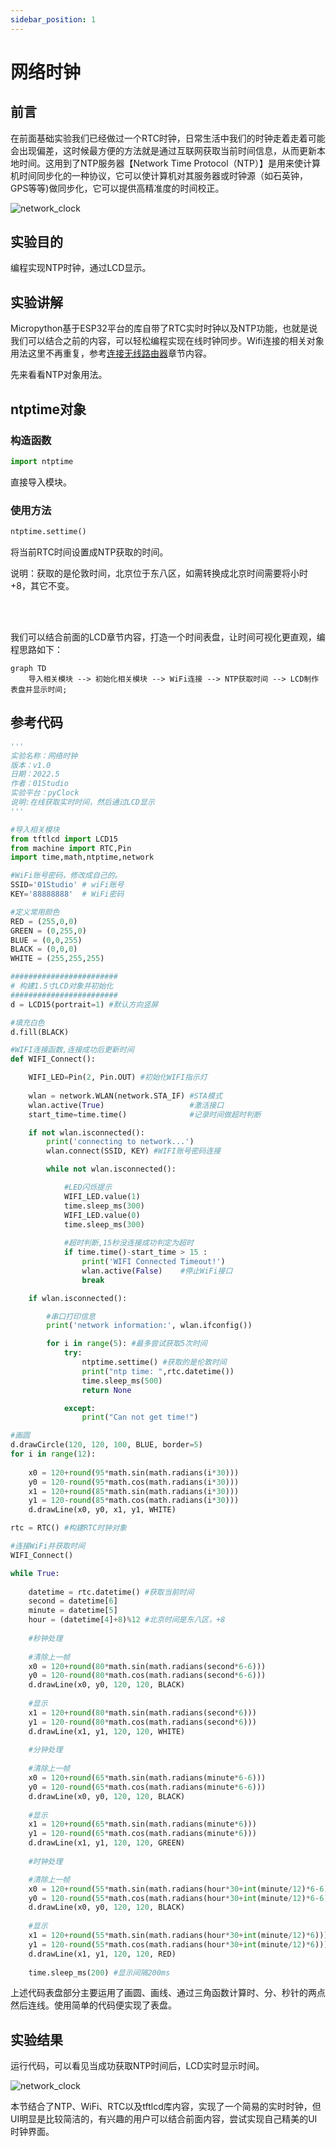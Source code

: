 ```yaml
---
sidebar_position: 1
---
```


# 网络时钟

## 前言

在前面基础实验我们已经做过一个RTC时钟，日常生活中我们的时钟走着走着可能会出现偏差，这时候最方便的方法就是通过互联网获取当前时间信息，从而更新本地时间。这用到了NTP服务器【Network Time Protocol（NTP）】是用来使计算机时间同步化的一种协议，它可以使计算机对其服务器或时钟源（如石英钟，GPS等等)做同步化，它可以提供高精准度的时间校正。

![network_clock](./img/network_clock/network_clock1.png)

## 实验目的

编程实现NTP时钟，通过LCD显示。

## 实验讲解

Micropython基于ESP32平台的库自带了RTC实时时钟以及NTP功能，也就是说我们可以结合之前的内容，可以轻松编程实现在线时钟同步。Wifi连接的相关对象用法这里不再重复，参考[连接无线路由器](../network/connect_wifi.md)章节内容。

先来看看NTP对象用法。

## ntptime对象

### 构造函数
```python
import ntptime
```
直接导入模块。

### 使用方法
```python
ntptime.settime()
```
将当前RTC时间设置成NTP获取的时间。

说明：获取的是伦敦时间，北京位于东八区，如需转换成北京时间需要将小时+8，其它不变。

<br></br>

我们可以结合前面的LCD章节内容，打造一个时间表盘，让时间可视化更直观，编程思路如下：


```mermaid
graph TD
    导入相关模块 --> 初始化相关模块 --> WiFi连接 --> NTP获取时间 --> LCD制作表盘并显示时间;
```

## 参考代码

```python
'''
实验名称：网络时钟
版本：v1.0
日期：2022.5
作者：01Studio
实验平台：pyClock
说明:在线获取实时时间，然后通过LCD显示
'''

#导入相关模块
from tftlcd import LCD15
from machine import RTC,Pin
import time,math,ntptime,network

#WiFi账号密码，修改成自己的。
SSID='01Studio' # wiFi账号
KEY='88888888'  # WiFi密码

#定义常用颜色
RED = (255,0,0)
GREEN = (0,255,0)
BLUE = (0,0,255)
BLACK = (0,0,0)
WHITE = (255,255,255)

########################
# 构建1.5寸LCD对象并初始化
########################
d = LCD15(portrait=1) #默认方向竖屏

#填充白色
d.fill(BLACK)

#WIFI连接函数,连接成功后更新时间
def WIFI_Connect():

    WIFI_LED=Pin(2, Pin.OUT) #初始化WIFI指示灯
    
    wlan = network.WLAN(network.STA_IF) #STA模式
    wlan.active(True)                   #激活接口
    start_time=time.time()              #记录时间做超时判断

    if not wlan.isconnected():
        print('connecting to network...')
        wlan.connect(SSID, KEY) #WIFI账号密码连接

        while not wlan.isconnected():

            #LED闪烁提示
            WIFI_LED.value(1)
            time.sleep_ms(300)
            WIFI_LED.value(0)
            time.sleep_ms(300)
            
            #超时判断,15秒没连接成功判定为超时
            if time.time()-start_time > 15 :
                print('WIFI Connected Timeout!')
                wlan.active(False)    #停止WiFi接口
                break

    if wlan.isconnected():

        #串口打印信息
        print('network information:', wlan.ifconfig())

        for i in range(5): #最多尝试获取5次时间
            try:
                ntptime.settime() #获取的是伦敦时间
                print("ntp time: ",rtc.datetime())
                time.sleep_ms(500)
                return None

            except:
                print("Can not get time!")

#画圆
d.drawCircle(120, 120, 100, BLUE, border=5)
for i in range(12):
    
    x0 = 120+round(95*math.sin(math.radians(i*30)))
    y0 = 120-round(95*math.cos(math.radians(i*30)))
    x1 = 120+round(85*math.sin(math.radians(i*30)))
    y1 = 120-round(85*math.cos(math.radians(i*30)))
    d.drawLine(x0, y0, x1, y1, WHITE)

rtc = RTC() #构建RTC时钟对象

#连接WiFi并获取时间
WIFI_Connect()

while True:   
    
    datetime = rtc.datetime() #获取当前时间
    second = datetime[6]
    minute = datetime[5]
    hour = (datetime[4]+8)%12 #北京时间是东八区，+8
    
    #秒钟处理
    
    #清除上一帧
    x0 = 120+round(80*math.sin(math.radians(second*6-6)))
    y0 = 120-round(80*math.cos(math.radians(second*6-6)))
    d.drawLine(x0, y0, 120, 120, BLACK)
    
    #显示
    x1 = 120+round(80*math.sin(math.radians(second*6)))
    y1 = 120-round(80*math.cos(math.radians(second*6)))
    d.drawLine(x1, y1, 120, 120, WHITE)
    
    #分钟处理
    
    #清除上一帧
    x0 = 120+round(65*math.sin(math.radians(minute*6-6)))
    y0 = 120-round(65*math.cos(math.radians(minute*6-6)))
    d.drawLine(x0, y0, 120, 120, BLACK)
    
    #显示
    x1 = 120+round(65*math.sin(math.radians(minute*6)))
    y1 = 120-round(65*math.cos(math.radians(minute*6)))
    d.drawLine(x1, y1, 120, 120, GREEN)
        
    #时钟处理

    #清除上一帧
    x0 = 120+round(55*math.sin(math.radians(hour*30+int(minute/12)*6-6)))
    y0 = 120-round(55*math.cos(math.radians(hour*30+int(minute/12)*6-6)))
    d.drawLine(x0, y0, 120, 120, BLACK)
    
    #显示
    x1 = 120+round(55*math.sin(math.radians(hour*30+int(minute/12)*6)))
    y1 = 120-round(55*math.cos(math.radians(hour*30+int(minute/12)*6)))
    d.drawLine(x1, y1, 120, 120, RED)
    
    time.sleep_ms(200) #显示间隔200ms
```

上述代码表盘部分主要运用了画圆、画线、通过三角函数计算时、分、秒针的两点然后连线。使用简单的代码便实现了表盘。

## 实验结果

运行代码，可以看见当成功获取NTP时间后，LCD实时显示时间。

![network_clock](./img/network_clock/network_clock2.jpg)

本节结合了NTP、WiFi、RTC以及tftlcd库内容，实现了一个简易的实时时钟，但UI明显是比较简洁的，有兴趣的用户可以结合前面内容，尝试实现自己精美的UI时钟界面。